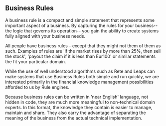 
## Business Rules ##

A business rule is a compact and simple statement that represents some important aspect of a business. By capturing the rules for your business--the logic that governs its operation-- you gain the ability to create systems fully aligned with your
business needs.

All people have business rules – except that they might not them of them as such.
Examples of rules are 'if the market rises by more than 25%, then sell the stock', 'payout the claim if it is less than Eur100' or similar statements the fit your particular domain.

While the use of well understood algorithms such as Rete and Leaps can make
systems that use Business Rules both simple and run quickly, we are interested
primarily in the financial knowledge management possibilities afforded to us by Rule
engines.

Because business rules can be written in 'near English' language, not hidden in code,
they are much more meaningful to non-technical domain experts. In this format, the
knowledge they contain is easier to manage, maintain and share. They also carry the
advantage of separating the meaning of the business from the actual technical
implementation.


















<br /><br /><br /><br /><br /><br /><br /><br /><br /><br /><br /><br /><br /><br /><br />